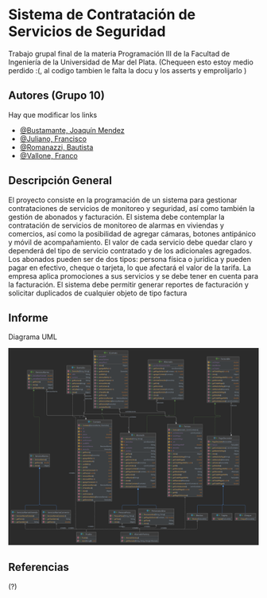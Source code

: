# Sistema de Contratación de Servicios de Seguridad 

Trabajo grupal final de la materia Programación III de la Facultad de Ingeniería de la Universidad de Mar del Plata.
(Chequeen esto estoy medio perdido :(, al codigo tambien le falta la docu y los asserts y emprolijarlo )
## Autores (Grupo 10)

Hay que modificar los links

- [@Bustamante, Joaquín Mendez](https://github.com/Whejseider)
- [@Juliano, Francisco](https://github.com/Whejseider)
- [@Romanazzi, Bautista](https://github.com/Whejseider)
- [@Vallone, Franco](https://github.com/Whejseider)


## Descripción General

El proyecto consiste en la programación de un sistema para gestionar contrataciones de servicios de monitoreo y seguridad, así como también la gestión de abonados y facturación. El sistema debe contemplar la contratación de servicios de monitoreo de alarmas en viviendas y comercios, así como la posibilidad de agregar cámaras, botones antipánico y móvil de acompañamiento. El valor de cada servicio debe quedar claro y dependerá del tipo de servicio contratado y de los adicionales agregados. Los abonados pueden ser de dos tipos: persona física o jurídica y pueden pagar en efectivo, cheque o tarjeta, lo que afectará el valor de la tarifa. La empresa aplica promociones a sus servicios y se debe tener en cuenta para la facturación. El sistema debe permitir generar reportes de facturación y solicitar duplicados de cualquier objeto de tipo factura
## Informe

Diagrama UML

![Diagrama UML](https://raw.githubusercontent.com/Whejseider/Grupo10_primera_parte/franTtest/diagrama1.png)
## Referencias
(?)
